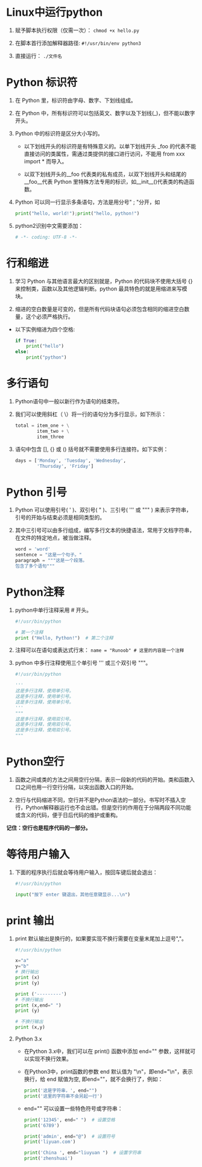 # Linux中运行python
1. 赋予脚本执行权限（仅需一次）：
    ` chmod +x hello.py `

2. 在脚本首行添加解释器路径:
    ` #!/usr/bin/env python3 `

3. 直接运行：
    ` ./文件名 `

# Python 标识符
1. 在 Python 里，标识符由字母、数字、下划线组成。

2. 在 Python 中，所有标识符可以包括英文、数字以及下划线(_)，但不能以数字开头。

3. Python 中的标识符是区分大小写的。

   - 以下划线开头的标识符是有特殊意义的。以单下划线开头 _foo 的代表不能直接访问的类属性，需通过类提供的接口进行访问，不能用 from xxx import * 而导入。

   - 以双下划线开头的__foo 代表类的私有成员，以双下划线开头和结尾的__foo__代表 Python 里特殊方法专用的标识，如__init__()代表类的构造函数。

4. Python 可以同一行显示多条语句，方法是用分号" ; "分开，如
    ```py
    print("hello, world!");print("hello, python!")
    ```

5. python2识别中文需要添加：
    ```py
    # -*- coding: UTF-8 -*-
    ```

# 行和缩进
1. 学习 Python 与其他语言最大的区别就是，Python 的代码块不使用大括号 {} 来控制类，函数以及其他逻辑判断。python 最具特色的就是用缩进来写模块。

2. 缩进的空白数量是可变的，但是所有代码块语句必须包含相同的缩进空白数量，这个必须严格执行。

  - 以下实例缩进为四个空格:
    ```py
    if True:
        print("hello")
    else:
        print("python")
    ```

# 多行语句
1. Python语句中一般以新行作为语句的结束符。

2. 我们可以使用斜杠（ \）将一行的语句分为多行显示，如下所示：
    ```py
    total = item_one + \
            item_two + \
            item_three
    ```
3. 语句中包含 [], {} 或 () 括号就不需要使用多行连接符。如下实例：
    ```py
    days = ['Monday', 'Tuesday', 'Wednesday',
            'Thursday', 'Friday']
    ```
# Python 引号
1. Python 可以使用引号( ' )、双引号( " )、三引号( ''' 或 """ ) 来表示字符串，引号的开始与结束必须是相同类型的。

2. 其中三引号可以由多行组成，编写多行文本的快捷语法，常用于文档字符串，在文件的特定地点，被当做注释。
    ```py
    word = 'word'
    sentence = "这是一个句子。"
    paragraph = """这是一个段落。
    包含了多个语句"""
    ```

# Python注释
1. python中单行注释采用 # 开头。
    ```py
    #!/usr/bin/python

    # 第一个注释
    print ("Hello, Python!")  # 第二个注释
    ```

2. 注释可以在语句或表达式行末：
    ` name = "Runoob" # 这里的内容是一个注释 `

3. python 中多行注释使用三个单引号 ''' 或三个双引号 """。
    ```py
    #!/usr/bin/python

    '''
    这是多行注释，使用单引号。
    这是多行注释，使用单引号。
    这是多行注释，使用单引号。
    '''
    """
    这是多行注释，使用双引号。
    这是多行注释，使用双引号。
    这是多行注释，使用双引号。
    """
    ```

# Python空行
1. 函数之间或类的方法之间用空行分隔，表示一段新的代码的开始。类和函数入口之间也用一行空行分隔，以突出函数入口的开始。

2. 空行与代码缩进不同，空行并不是Python语法的一部分。书写时不插入空行，Python解释器运行也不会出错。但是空行的作用在于分隔两段不同功能或含义的代码，便于日后代码的维护或重构。

**记住：空行也是程序代码的一部分。**

# 等待用户输入
1. 下面的程序执行后就会等待用户输入，按回车键后就会退出：
    ```py
    #!/usr/bin/python

    input("按下 enter 键退出，其他任意键显示...\n")
    ```
# print 输出
1. print 默认输出是换行的，如果要实现不换行需要在变量末尾加上逗号","。
    ```py
    #!/usr/bin/python

    x="a"
    y="b"
    # 换行输出
    print (x)
    print (y)

    print ('---------')
    # 不换行输出
    print (x,end=" ")
    print (y)

    # 不换行输出
    print (x,y)
    ```
2. Python 3.x
    - 在Python 3.x中，我们可以在 print() 函数中添加 end="" 参数，这样就可以实现不换行效果。

    - 在Python3中，print函数的参数 end 默认值为 "\n"，即end="\n"，表示换行，给 end 赋值为空, 即end=""，就不会换行了，例如：
        ```py
        print('这是字符串，', end="")
        print('这里的字符串不会另起一行')
        ```
    - end="" 可以设置一些特色符号或字符串：
        ```py
        print('12345', end=" ")  # 设置空格
        print('6789')

        print('admin', end="@")  # 设置符号
        print('liyuan.com')

        print('China ', end="liuyuan ")  # 设置字符串
        print('zhenshuai')
        ```
